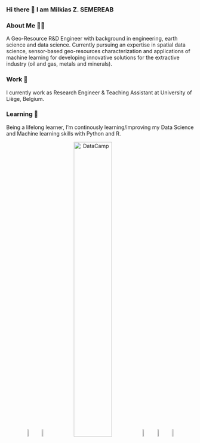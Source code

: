 ### Hi there 👋 I am Milkias Z. SEMEREAB

<!--
**milkiaszerai/milkiaszerai** is a ✨ _special_ ✨ repository because its `README.md` (this file) appears on your GitHub profile.

Here are some ideas to get you started:

- 🔭 I’m currently working on ...
- 🌱 I’m currently learning ...
- 👯 I’m looking to collaborate on ...
- 🤔 I’m looking for help with ...
- 💬 Ask me about ...
- 📫 How to reach me: ...
- 😄 Pronouns: ...
- ⚡ Fun fact: ...
-->
### About Me 👨‍💼
A Geo-Resource R&D Engineer with background in engineering, earth science and data science. Currently pursuing an expertise in spatial data science, sensor-based geo-resources characterization and applications of machine learning for developing innovative solutions for the extractive industry (oil and gas, metals and minerals). 

### Work 🔭
I currently work as Research Engineer & Teaching Assistant at University of Liège, Belgium. 

### Learning 🌱 
Being a lifelong learner, I’m continously learning/improving my Data Science and Machine learning skills with Python and R. 


<div 
<p align="center">
  <a href="https://www.uee.uliege.be/cms/c_3483040/en/uee-repertoire?uid=u238339"><img width="7%" src="https://img.icons8.com/fluent/96/000000/domain.png" alt="University website"/></a>
  <a href="https://twitter.com/milkias_zerai"><img width="7%" src="https://img.icons8.com/color/96/000000/twitter-squared.png" alt="twitter"/></a>
  <a href="https://app.datacamp.com/profile/milkiaszerai"><img width="45%" src="https://drive.google.com/file/d/1aI2W6SyNeW3Me895-4iWIIeEF2WvdVcS/view?usp=sharing" alt="DataCamp"/></a>
  <a href="https://www.linkedin.com/in/milkias-z-semereab-904542194/"><img width="7%" src="https://img.icons8.com/color/96/000000/linkedin.png" alt="linkedin"/></a>
  <a href="https://github.com/milkiaszerai/milkiaszerai/"><img width="7%" src="https://img.icons8.com/color/96/000000/github.png" alt="linkedin"/></a>
  <a href="https://www.researchgate.net/profile/Milkias-Z-Semereab-2"><img width="7%" src="https://www.facebook.com/ResearchGate/photos/a.497137396208/10157892330806209/" alt="ResearchGate"/></a>
  
